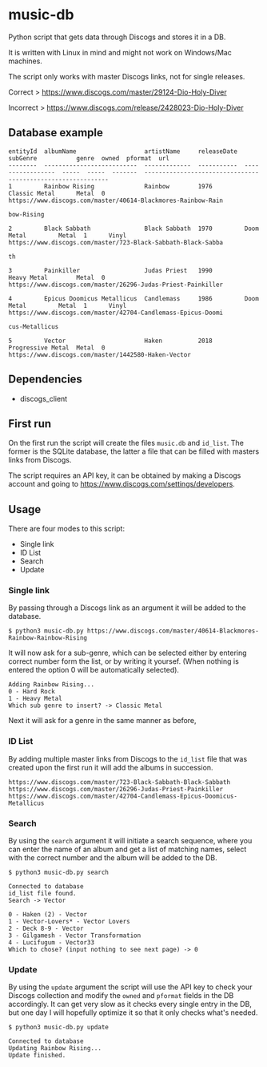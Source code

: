 # music-db
Python script that gets data through Discogs and stores it in a DB.

It is written with Linux in mind and might not work on Windows/Mac machines.

The script only works with master Discogs links, not for single releases.

Correct > https://www.discogs.com/master/29124-Dio-Holy-Diver

Incorrect > https://www.discogs.com/release/2428023-Dio-Holy-Diver

## Database example

```
entityId  albumName                   artistName     releaseDate  subGenre           genre  owned  pformat  url                                                         
--------  --------------------------  -------------  -----------  -----------------  -----  -----  -------  ------------------------------------------------------------
1         Rainbow Rising              Rainbow        1976         Classic Metal      Metal  0               https://www.discogs.com/master/40614-Blackmores-Rainbow-Rain
                                                                                                            bow-Rising                                                  

2         Black Sabbath               Black Sabbath  1970         Doom Metal         Metal  1      Vinyl    https://www.discogs.com/master/723-Black-Sabbath-Black-Sabba
                                                                                                            th                                                          

3         Painkiller                  Judas Priest   1990         Heavy Metal        Metal  0               https://www.discogs.com/master/26296-Judas-Priest-Painkiller

4         Epicus Doomicus Metallicus  Candlemass     1986         Doom Metal         Metal  1      Vinyl    https://www.discogs.com/master/42704-Candlemass-Epicus-Doomi
                                                                                                            cus-Metallicus                                              

5         Vector                      Haken          2018         Progressive Metal  Metal  0               https://www.discogs.com/master/1442580-Haken-Vector         
```

## Dependencies

- discogs_client

## First run

On the first run the script will create the files `music.db` and `id_list`. The former is the SQLite database, the latter a file that can be filled with masters links from Discogs.

The script requires an API key, it can be obtained by making a Discogs account and going to https://www.discogs.com/settings/developers.

## Usage

There are four modes to this script:

- Single link
- ID List
- Search
- Update

### Single link

By passing through a Discogs link as an argument it will be added to the database.

```
$ python3 music-db.py https://www.discogs.com/master/40614-Blackmores-Rainbow-Rainbow-Rising
```

It will now ask for a sub-genre, which can be selected either by entering correct number form the list, or by writing it yoursef. (When nothing is entered the option 0 will be automatically selected).

```
Adding Rainbow Rising...
0 - Hard Rock
1 - Heavy Metal
Which sub genre to insert? -> Classic Metal
```

Next it will ask for a genre in the same manner as before,

### ID List

By adding multiple master links from Discogs to the `id_list` file that was created upon the first run it will add the albums in succession.

```
https://www.discogs.com/master/723-Black-Sabbath-Black-Sabbath
https://www.discogs.com/master/26296-Judas-Priest-Painkiller
https://www.discogs.com/master/42704-Candlemass-Epicus-Doomicus-Metallicus
```

### Search

By using the `search` argument it will initiate a search sequence, where you can enter the name of an album and get a list of matching names, select with the correct number and the album will be added to the DB.

```
$ python3 music-db.py search
```
```
Connected to database
id_list file found.
Search -> Vector
```
```
0 - Haken (2) - Vector
1 - Vector-Lovers* - Vector Lovers
2 - Deck 8-9 - Vector
3 - Gilgamesh - Vector Transformation
4 - Lucifugum - Vector33
Which to chose? (input nothing to see next page) -> 0
```

### Update

By using the `update` argument the script will use the API key to check your Discogs collection and modify the `owned` and `pformat` fields in the DB accordingly. It can get very slow as it checks every single entry in the DB, but one day I will hopefully optimize it so that it only checks what's needed.
```
$ python3 music-db.py update
``` 

```
Connected to database
Updating Rainbow Rising...
Update finished.
```